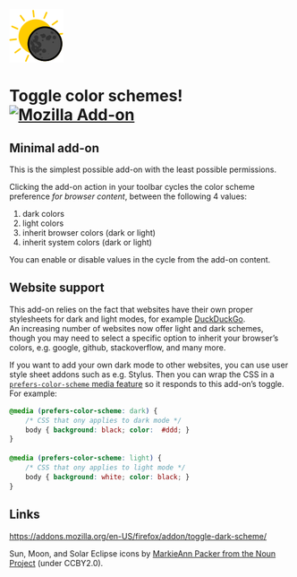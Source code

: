 ![Toggle color schemes](icons/system_96x96.png)

# Toggle color schemes! [![Mozilla Add-on](https://img.shields.io/amo/v/toggle-dark-mode)](https://addons.mozilla.org/en-US/firefox/addon/toggle-dark-mode/)

## Minimal add-on

This is the simplest possible add-on with the least possible permissions.

Clicking the add-on action in your toolbar cycles the color scheme preference _for browser content_, between the following 4 values:
1. dark colors
2. light colors
3. inherit browser colors (dark or light)
4. inherit system colors (dark or light)

You can enable or disable values in the cycle from the add-on content.

## Website support

This add-on relies on the fact that websites have their own proper stylesheets for dark and light modes, for example [DuckDuckGo](https://duckduckgo.com/).<br>
An increasing number of websites now offer light and dark schemes, though you may need to select a specific option to inherit your browser’s colors, e.g. google, github, stackoverflow, and many more.

If you want to add your own dark mode to other websites, you can use user style sheet addons such as e.g. Stylus. Then you can wrap the CSS in a [`prefers-color-scheme` media feature](https://developer.mozilla.org/en-US/docs/Web/CSS/@media/prefers-color-scheme) so it responds to this add-on’s toggle. For example:

```css
@media (prefers-color-scheme: dark) {
	/* CSS that ony applies to dark mode */
	body { background: black; color:  #ddd; }
}

@media (prefers-color-scheme: light) {
	/* CSS that ony applies to light mode */
	body { background: white; color: black; }
}
```

## Links

https://addons.mozilla.org/en-US/firefox/addon/toggle-dark-scheme/

Sun, Moon, and Solar Eclipse icons by [MarkieAnn Packer from the Noun Project](https://thenounproject.com/MarkieAnn) (under CCBY2.0).
